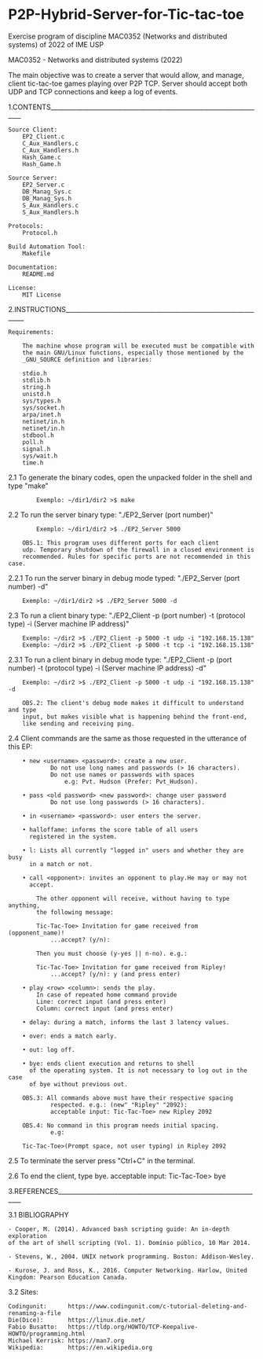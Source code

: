# P2P-Hybrid-Server-for-Tic-tac-toe

Exercise program of discipline MAC0352 (Networks and distributed systems) 
of 2022 of IME USP

MAC0352 - Networks and distributed systems (2022)

The main objective was to create a server that would allow, and manage, client 
tic-tac-toe games playing over P2P TCP. Server should accept both UDP and TCP 
connections and keep a log of events.

1.CONTENTS_____________________________________________________________________


    Source Client:
        EP2_Client.c      
        C_Aux_Handlers.c  
        C_Aux_Handlers.h 
        Hash_Game.c       
        Hash_Game.h  

    Source Server: 
        EP2_Server.c      
        DB_Manag_Sys.c    
        DB_Manag_Sys.h 
        S_Aux_Handlers.c  
        S_Aux_Handlers.h
     
    Protocols: 
        Protocol.h  

    Build Automation Tool:
        Makefile

    Documentation:
        README.md

    License:
        MIT License
   

2.INSTRUCTIONS_________________________________________________________________

    Requirements:

        The machine whose program will be executed must be compatible with
        the main GNU/Linux functions, especially those mentioned by the
        _GNU_SOURCE definition and libraries:

        stdio.h
        stdlib.h
        string.h
        unistd.h
        sys/types.h
        sys/socket.h
        arpa/inet.h
        netinet/in.h
        netinet/in.h
        stdbool.h
        poll.h
        signal.h
        sys/wait.h
        time.h


  2.1   To generate the binary codes, open the unpacked folder in the shell and
        type "make"

          	Exemplo: ~/dir1/dir2 >$ make


  2.2   To run the server binary type:
        "./EP2_Server (port number)"

          	Exemplo: ~/dir1/dir2 >$ ./EP2_Server 5000

        OBS.1: This program uses different ports for each client
        udp. Temporary shutdown of the firewall in a closed environment is 
        recommended. Rules for specific ports are not recommended in this case.

  2.2.1 To run the server binary in debug mode typed:
            "./EP2_Server (port number) -d"

        Exemplo: ~/dir1/dir2 >$ ./EP2_Server 5000 -d

  2.3   To run a client binary type:
        "./EP2_Client -p (port number) -t (protocol type) -i
                                        (Server machine IP address)"

        Exemplo: ~/dir2 >$ ./EP2_Client -p 5000 -t udp -i "192.168.15.138"
        Exemplo: ~/dir2 >$ ./EP2_Client -p 5000 -t tcp -i "192.168.15.138"

  2.3.1 To run a client binary in debug mode type:
        "./EP2_Client -p (port number) -t (protocol type) -i
                                    (Server machine IP address) -d"

        Exemplo: ~/dir2 >$ ./EP2_Client -p 5000 -t udp -i "192.168.15.138" -d

        OBS.2: The client's debug mode makes it difficult to understand and type
        input, but makes visible what is happening behind the front-end,
        like sending and receiving ping.

  2.4   Client commands are the same as those requested in the utterance of 
        this EP:

        • new <username> <password>: create a new user.
                Do not use long names and passwords (> 16 characters).
                Do not use names or passwords with spaces
                    e.g: Pvt. Hudson (Prefer: Pvt_Hudson).
                
        • pass <old password> <new password>: change user password
                Do not use long passwords (> 16 characters).
                
        • in <username> <password>: user enters the server.

        • halloffame: informs the score table of all users
          registered in the system.

        • l: Lists all currently "logged in" users and whether they are busy
          in a match or not.

        • call <opponent>: invites an opponent to play.He may or may not 
          accept.

            The other opponent will receive, without having to type anything,
            the following message:

            Tic-Tac-Toe> Invitation for game received from (opponent_name)!
                ...accept? (y/n):

            Then you must choose (y-yes || n-no). e.g.:

            Tic-Tac-Toe> Invitation for game received from Ripley!
                ...accept? (y/n): y (and press enter)

        • play <row> <column>: sends the play.
            In case of repeated home command provide
            Line: correct input (and press enter)
            Column: correct input (and press enter)

        • delay: during a match, informs the last 3 latency values.

        • over: ends a match early.

        • out: log off.

        • bye: ends client execution and returns to shell
          of the operating system. It is not necessary to log out in the case
          of bye without previous out.

        OBS.3: All commands above must have their respective spacing
                respected. e.g.: (new" "Ripley" "2092):
                acceptable input: Tic-Tac-Toe> new Ripley 2092

        OBS.4: No command in this program needs initial spacing.
                e.g:
 
        Tic-Tac-Toe>(Prompt space, not user typing) in Ripley 2092

  2.5 To terminate the server press "Ctrl+C" in the terminal.

  2.6 To end the client, type bye.
                acceptable input: Tic-Tac-Toe> bye

3.REFERENCES__________________________________________________________________

3.1 BIBLIOGRAPHY

    - Cooper, M. (2014). Advanced bash scripting guide: An in-depth exploration 
    of the art of shell scripting (Vol. 1). Domínio público, 10 Mar 2014.
    
    - Stevens, W., 2004. UNIX network programming. Boston: Addison-Wesley.
    
    - Kurose, J. and Ross, K., 2016. Computer Networking. Harlow, United 
    Kingdom: Pearson Education Canada.

3.2 Sites:

    Codingunit:      https://www.codingunit.com/c-tutorial-deleting-and-renaming-a-file
    Die(Dice):       https://linux.die.net/  
    Fabio Busatto:   https://tldp.org/HOWTO/TCP-Keepalive-HOWTO/programming.html
    Michael Kerrisk: https://man7.org 
    Wikipedia:       https://en.wikipedia.org 
